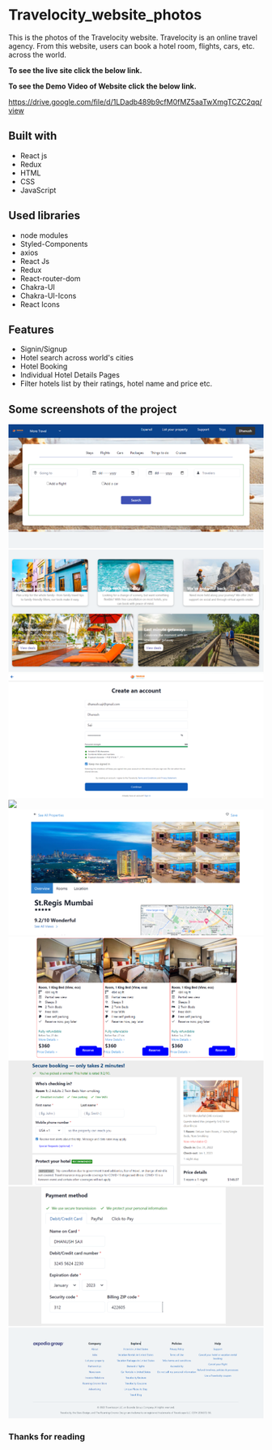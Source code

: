 # Travelocity_website_photos
This is the photos of the Travelocity website. Travelocity is an online travel agency. From this website, users can book a hotel room, flights, cars, etc. across the world.

**To see the live site click the below link.**



**To see the Demo Video of Website click the below link.**

https://drive.google.com/file/d/1LDadb489b9cfM0fMZ5aaTwXmgTCZC2qq/view

## Built with
<ul>
  <li>React js</li>
  <li>Redux</li>
  <li>HTML</li>
  <li>CSS</li>
  <li>JavaScript</li>
</ul>

## Used libraries
<ul>
  <li>node modules</li>
  <li>Styled-Components</li>
  <li>axios</li>
  <li>React Js</li>
  <li>Redux</li>
  <li>React-router-dom</li>
  <li>Chakra-UI</li>
  <li>Chakra-UI-Icons</li>
  <li>React Icons</li>
</ul>

## Features
<ul>
  <li>Signin/Signup</li>
  <li>Hotel search across world's cities</li>
  <li>Hotel Booking</li>
  <li>Individual Hotel Details Pages</li>
  <li>Filter hotels list by their ratings, hotel name and price etc.</li>
</ul>

## Some screenshots of the project

<img src="./travelocity_photos/navbar_page.png">
<img src="./travelocity_photos/home_page.png">
<img src="./travelocity_photos/sign_in_page.png">
<img src="./travelocity_photos/product_page.png">
<img src="./travelocity_photos/single_product_page.png">
<img src="./travelocity_photos/single_product_page1.png">
<img src="./travelocity_photos/payment_page.png">
<img src="./travelocity_photos/payment_method_page.png">
<img src="./travelocity_photos/footer_page.png">

### Thanks for reading